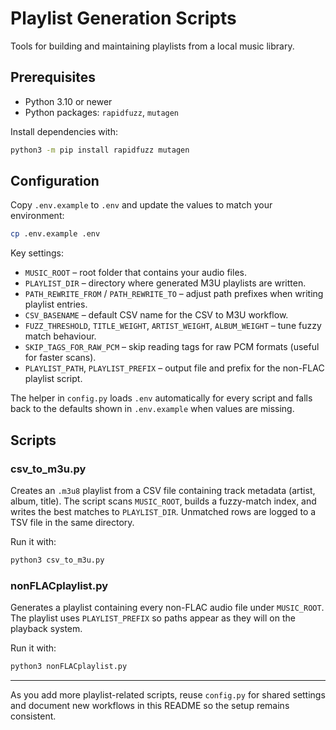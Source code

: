 # Playlist Generation Scripts

Tools for building and maintaining playlists from a local music library.

## Prerequisites

- Python 3.10 or newer
- Python packages: `rapidfuzz`, `mutagen`

Install dependencies with:

```bash
python3 -m pip install rapidfuzz mutagen
```

## Configuration

Copy `.env.example` to `.env` and update the values to match your environment:

```bash
cp .env.example .env
```

Key settings:

- `MUSIC_ROOT` – root folder that contains your audio files.
- `PLAYLIST_DIR` – directory where generated M3U playlists are written.
- `PATH_REWRITE_FROM` / `PATH_REWRITE_TO` – adjust path prefixes when writing playlist entries.
- `CSV_BASENAME` – default CSV name for the CSV to M3U workflow.
- `FUZZ_THRESHOLD`, `TITLE_WEIGHT`, `ARTIST_WEIGHT`, `ALBUM_WEIGHT` – tune fuzzy match behaviour.
- `SKIP_TAGS_FOR_RAW_PCM` – skip reading tags for raw PCM formats (useful for faster scans).
- `PLAYLIST_PATH`, `PLAYLIST_PREFIX` – output file and prefix for the non-FLAC playlist script.

The helper in `config.py` loads `.env` automatically for every script and falls back to the defaults shown in `.env.example` when values are missing.

## Scripts

### csv_to_m3u.py

Creates an `.m3u8` playlist from a CSV file containing track metadata (artist, album, title). The script scans `MUSIC_ROOT`, builds a fuzzy-match index, and writes the best matches to `PLAYLIST_DIR`. Unmatched rows are logged to a TSV file in the same directory.

Run it with:

```bash
python3 csv_to_m3u.py
```

### nonFLACplaylist.py

Generates a playlist containing every non-FLAC audio file under `MUSIC_ROOT`. The playlist uses `PLAYLIST_PREFIX` so paths appear as they will on the playback system.

Run it with:

```bash
python3 nonFLACplaylist.py
```

---

As you add more playlist-related scripts, reuse `config.py` for shared settings and document new workflows in this README so the setup remains consistent.
